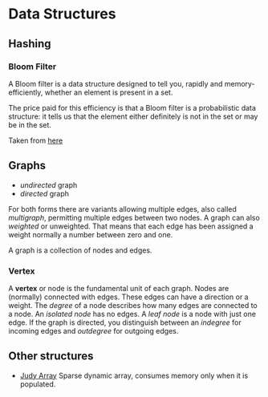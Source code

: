 # Data Structures #

## Hashing ##

### Bloom Filter ###

A Bloom filter is a data structure designed to tell you, rapidly and memory-efficiently, whether an element is present in a set.

The price paid for this efficiency is that a Bloom filter is a probabilistic data structure: it tells us that the element either definitely is not in the set or may be in the set.

Taken from [here](http://llimllib.github.com/bloomfilter-tutorial/)

## Graphs ##

*   _undirected_ graph
*   _directed_ graph

For both forms there are variants allowing multiple edges, also called _multigraph_, permitting multiple edges between two nodes. A graph can also _weighted_ or unweighted. That means that each edge has been assigned a weight normally a number between zero and one.

A graph is a collection of nodes and edges.

### Vertex ###

A **vertex** or node is the fundamental unit of each graph. Nodes are (normally) connected with edges. These edges can have a direction or a weight. The _degree_ of a node describes how many edges are connected to a node. An _isolated node_ has no edges. A _leaf node_ is a node with just one edge. If the graph is directed, you distinguish between an _indegree_ for incoming edges and _outdegree_ for outgoing edges.

## Other structures ##

- [Judy Array](http://judy.sourceforge.net/) Sparse dynamic array, consumes memory only when it is populated.